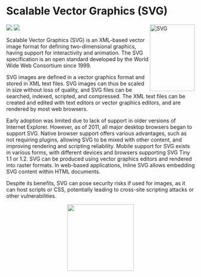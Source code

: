 # Scalable Vector Graphics (SVG)

<img src="https://upload.wikimedia.org/wikipedia/commons/4/4f/SVG_Logo.svg" align="right"
     alt="SVG" width="120" height="178">
     
<a href="https://www.w3.org/"><img src="https://img.shields.io/badge/developer-W3C-blue"></a>
<a href="https://www.w3.org/"><img src="https://img.shields.io/badge/released-4%20September%202001-green"></a>

Scalable Vector Graphics (SVG) is an XML-based vector image format for defining two-dimensional graphics, having support for interactivity and animation. The SVG specification is an open standard developed by the World Wide Web Consortium since 1999.

SVG images are defined in a vector graphics format and stored in XML text files. SVG images can thus be scaled in size without loss of quality, and SVG files can be searched, indexed, scripted, and compressed. The XML text files can be created and edited with text editors or vector graphics editors, and are rendered by most web browsers.

Early adoption was limited due to lack of support in older versions of Internet Explorer. However, as of 2011, all major desktop browsers began to support SVG. Native browser support offers various advantages, such as not requiring plugins, allowing SVG to be mixed with other content, and improving rendering and scripting reliability. Mobile support for SVG exists in various forms, with different devices and browsers supporting SVG Tiny 1.1 or 1.2. SVG can be produced using vector graphics editors and rendered into raster formats. In web-based applications, Inline SVG allows embedding SVG content within HTML documents.

Despite its benefits, SVG can pose security risks if used for images, as it can host scripts or CSS, potentially leading to cross-site scripting attacks or other vulnerabilities.

<p align="center"><img src="https://upload.wikimedia.org/wikipedia/commons/6/6b/Bitmap_VS_SVG.svg" height="178"></p>


